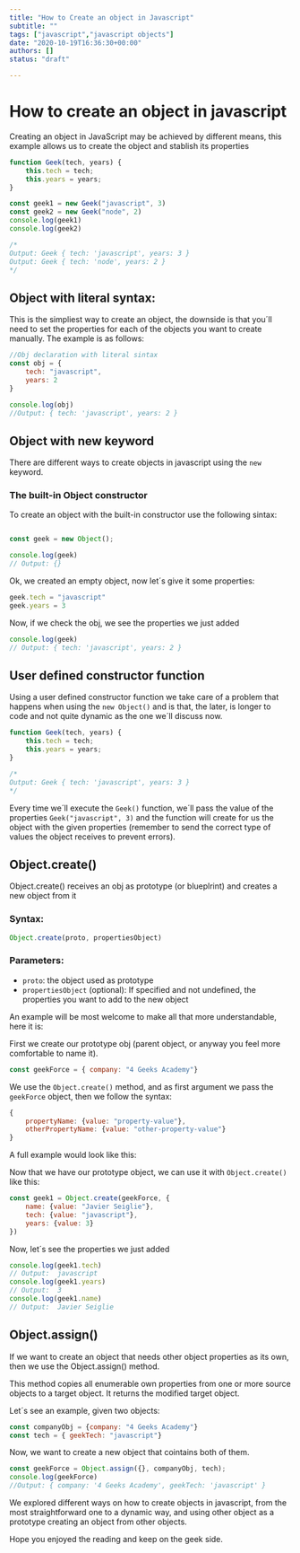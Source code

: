 ```yaml
---
title: "How to Create an object in Javascript"
subtitle: ""
tags: ["javascript","javascript objects"]
date: "2020-10-19T16:36:30+00:00"
authors: []
status: "draft"

---
```


# How to create an object in javascript

Creating an object in JavaScript may be achieved by different means, this example allows us to create the object and stablish its properties 

```javascript
function Geek(tech, years) {
	this.tech = tech;
	this.years = years;
}

const geek1 = new Geek("javascript", 3)
const geek2 = new Geek("node", 2)
console.log(geek1)
console.log(geek2)

/*
Output: Geek { tech: 'javascript', years: 3 }
Output: Geek { tech: 'node', years: 2 }
*/
```

## Object with literal syntax:
This is the simpliest way to create an object, the downside is that you´ll need to set the properties for each of the objects you want to create manually. The example is as follows:

```javascript
//Obj declaration with literal sintax
const obj = {
	tech: "javascript",
	years: 2
}

console.log(obj)
//Output: { tech: 'javascript', years: 2 }
```

## Object with new keyword

There are different ways to create objects in javascript using the `new` keyword.

### The built-in Object constructor

To create an object with the built-in constructor use the following sintax:

```javascript

const geek = new Object(); 

console.log(geek)
// Output: {}
```

Ok, we created an empty object, now let´s give it some properties:

```javascript
geek.tech = "javascript"
geek.years = 3
```
Now, if we check the obj, we see the properties we just added

```javascript
console.log(geek)
// Output: { tech: 'javascript', years: 2 }
```

## User defined constructor function

Using a user defined constructor function we take care of a problem that happens when using the `new Object()` and is that, the later, is longer to code and not quite dynamic as the one we´ll discuss now.

```javascript
function Geek(tech, years) {
	this.tech = tech;
	this.years = years;
}

/*
Output: Geek { tech: 'javascript', years: 3 }
*/
```
Every time we´ll execute the `Geek()` function, we´ll pass the value of the properties `Geek("javascript", 3)` and the function will create for us the object with the given properties (remember to send the correct type of values the object receives to prevent errors).

## Object.create()

Object.create() receives an obj as prototype (or blueplrint) and creates a new object from it
 
### Syntax:
 ```javascript
 Object.create(proto, propertiesObject)
 ```
 
### Parameters:
- `proto`:  the object used as prototype
- `propertiesObject` (optional): If specified and not undefined, the properties you want to add to the new object

An example will be most welcome to make all that more understandable, here it is:

First we create our prototype obj (parent object, or anyway you feel more comfortable to name it).

```javascript
const geekForce = { company: "4 Geeks Academy"}
```

We use the `Object.create()` method, and as first argument we pass the `geekForce` object, then we follow the syntax:

```javascript
{ 
	propertyName: {value: "property-value"},
	otherPropertyName: {value: "other-property-value"}
}
```

A full example would look like this:

Now that we have our prototype object, we can use it with `Object.create()` like this:

```javascript
const geek1 = Object.create(geekForce, {
	name: {value: "Javier Seiglie"}, 
	tech: {value: "javascript"}, 
	years: {value: 3}
})
```

Now, let´s see the properties we just added

```javascript
console.log(geek1.tech)
// Output:  javascript
console.log(geek1.years)
// Output:  3
console.log(geek1.name)
// Output:  Javier Seiglie
```

## Object.assign()

If we want to create an object that needs other object properties as its own, then we use the Object.assign() method. 

This method copies all enumerable own properties from one or more source objects to a target object. It returns the modified target object.

Let´s see an example, given two objects:

```javascript
const companyObj = {company: "4 Geeks Academy"}
const tech = { geekTech: "javascript"}
```
Now, we want to create a new object that cointains both of them.

```javascript
const geekForce = Object.assign({}, companyObj, tech);
console.log(geekForce)
//Output: { company: '4 Geeks Academy', geekTech: 'javascript' }
```

We explored different ways on how to create objects in javascript, from the most straightforward one to a dynamic way, and using other object as a prototype creating an object from other objects.

Hope you enjoyed the reading and keep on the geek side.
